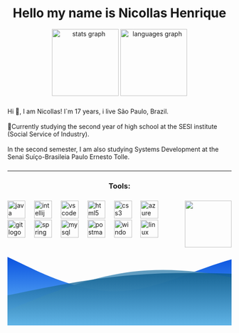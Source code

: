 <h1 align="center">Hello my name is Nicollas Henrique</h1>

<div align="center">
  <img src="https://github-readme-stats.vercel.app/api?username=Nicoo200&hide_title=false&hide_rank=false&show_icons=true&include_all_commits=true&count_private=true&disable_animations=false&theme=dracula&locale=en&hide_border=false" height="150" alt="stats graph"  />
  <img src="https://github-readme-stats.vercel.app/api/top-langs?username=Nicoo200&locale=en&hide_title=false&layout=compact&card_width=320&langs_count=5&theme=dracula&hide_border=false" height="150" alt="languages graph"  />
</div>

###

<p align="left">Hi 👋, I am Nicollas! I`m 17 years, i live São Paulo, Brazil. <br> 
  <br>
🪸Currently studying the second year of high school at the SESI institute (Social Service of Industry).<br>
  <br>In the second semester, I am also studying Systems Development at the Senai Suíço-Brasileia Paulo Ernesto Tolle.</p>

###
<hr>
<h3 align="center">Tools:</h3>


###

<img align="right" height="105" src="https://c.tenor.com/Bpbu2-YNL6cAAAAC/hacker-pupper-dog.gif"  />

###

<div align="left">
  <img src="https://cdn.jsdelivr.net/gh/devicons/devicon/icons/java/java-original.svg" height="40" alt="java logo"  />
  <img width="12" />
  <img src="https://cdn.jsdelivr.net/gh/devicons/devicon/icons/intellij/intellij-original.svg" height="40" alt="intellij logo"  />
  <img width="12" />
  <img src="https://cdn.jsdelivr.net/gh/devicons/devicon/icons/vscode/vscode-original.svg" height="40" alt="vscode logo"  />
  <img width="12" />
  <img src="https://cdn.jsdelivr.net/gh/devicons/devicon/icons/html5/html5-original.svg" height="40" alt="html5 logo"  />
  <img width="12" />
  <img src="https://cdn.jsdelivr.net/gh/devicons/devicon/icons/css3/css3-original.svg" height="40" alt="css3 logo"  />
  <img width="12" />
  <img src="https://cdn.jsdelivr.net/gh/devicons/devicon/icons/azure/azure-original.svg" height="40" alt="azure logo"  />
  <img width="12" />
  <img src="https://cdn.jsdelivr.net/gh/devicons/devicon/icons/git/git-original.svg" height="40" alt="git logo"  />
  <img width="12" />
  <img src="https://cdn.jsdelivr.net/gh/devicons/devicon/icons/spring/spring-original.svg" height="40" alt="spring logo"  />
  <img width="12" />
  <img src="https://cdn.jsdelivr.net/gh/devicons/devicon/icons/mysql/mysql-original.svg" height="40" alt="mysql logo"  />
  <img width="12" />
  <img src="https://cdn.simpleicons.org/postman/FF6C37" height="40" alt="postman logo"  />
  <img width="12" />
  <img src="https://cdn.jsdelivr.net/gh/devicons/devicon/icons/windows8/windows8-original.svg" height="40" alt="windows8 logo"  />
  <img width="12" />
  <img src="https://cdn.jsdelivr.net/gh/devicons/devicon/icons/linux/linux-original.svg" height="40" alt="linux logo"  />
</div>

###
<svg id="wave" style="transform:rotate(0deg); transition: 0.3s" viewBox="0 0 1440 490" version="1.1" xmlns="http://www.w3.org/2000/svg"><defs><linearGradient id="sw-gradient-0" x1="0" x2="0" y1="1" y2="0"><stop stop-color="rgba(117, 202, 253, 1)" offset="0%"></stop><stop stop-color="rgba(0, 71.33, 221.168, 1)" offset="100%"></stop></linearGradient></defs><path style="transform:translate(0, 0px); opacity:1" fill="url(#sw-gradient-0)" d="M0,49L120,106.2C240,163,480,278,720,269.5C960,261,1200,131,1440,65.3C1680,0,1920,0,2160,24.5C2400,49,2640,98,2880,122.5C3120,147,3360,147,3600,138.8C3840,131,4080,114,4320,138.8C4560,163,4800,229,5040,228.7C5280,229,5520,163,5760,163.3C6000,163,6240,229,6480,285.8C6720,343,6960,392,7200,416.5C7440,441,7680,441,7920,432.8C8160,425,8400,408,8640,400.2C8880,392,9120,392,9360,359.3C9600,327,9840,261,10080,236.8C10320,212,10560,229,10800,269.5C11040,310,11280,376,11520,400.2C11760,425,12000,408,12240,400.2C12480,392,12720,392,12960,400.2C13200,408,13440,425,13680,424.7C13920,425,14160,408,14400,400.2C14640,392,14880,392,15120,383.8C15360,376,15600,359,15840,310.3C16080,261,16320,180,16560,130.7C16800,82,17040,65,17160,57.2L17280,49L17280,490L17160,490C17040,490,16800,490,16560,490C16320,490,16080,490,15840,490C15600,490,15360,490,15120,490C14880,490,14640,490,14400,490C14160,490,13920,490,13680,490C13440,490,13200,490,12960,490C12720,490,12480,490,12240,490C12000,490,11760,490,11520,490C11280,490,11040,490,10800,490C10560,490,10320,490,10080,490C9840,490,9600,490,9360,490C9120,490,8880,490,8640,490C8400,490,8160,490,7920,490C7680,490,7440,490,7200,490C6960,490,6720,490,6480,490C6240,490,6000,490,5760,490C5520,490,5280,490,5040,490C4800,490,4560,490,4320,490C4080,490,3840,490,3600,490C3360,490,3120,490,2880,490C2640,490,2400,490,2160,490C1920,490,1680,490,1440,490C1200,490,960,490,720,490C480,490,240,490,120,490L0,490Z"></path><defs><linearGradient id="sw-gradient-1" x1="0" x2="0" y1="1" y2="0"><stop stop-color="rgba(117, 202, 253, 1)" offset="0%"></stop><stop stop-color="rgba(72.017, 133.623, 171.079, 1)" offset="100%"></stop></linearGradient></defs><path style="transform:translate(0, 50px); opacity:0.9" fill="url(#sw-gradient-1)" d="M0,343L120,294C240,245,480,147,720,106.2C960,65,1200,82,1440,130.7C1680,180,1920,261,2160,294C2400,327,2640,310,2880,277.7C3120,245,3360,196,3600,204.2C3840,212,4080,278,4320,269.5C4560,261,4800,180,5040,163.3C5280,147,5520,196,5760,179.7C6000,163,6240,82,6480,40.8C6720,0,6960,0,7200,65.3C7440,131,7680,261,7920,310.3C8160,359,8400,327,8640,302.2C8880,278,9120,261,9360,253.2C9600,245,9840,245,10080,277.7C10320,310,10560,376,10800,367.5C11040,359,11280,278,11520,253.2C11760,229,12000,261,12240,236.8C12480,212,12720,131,12960,122.5C13200,114,13440,180,13680,196C13920,212,14160,180,14400,147C14640,114,14880,82,15120,98C15360,114,15600,180,15840,196C16080,212,16320,180,16560,187.8C16800,196,17040,245,17160,269.5L17280,294L17280,490L17160,490C17040,490,16800,490,16560,490C16320,490,16080,490,15840,490C15600,490,15360,490,15120,490C14880,490,14640,490,14400,490C14160,490,13920,490,13680,490C13440,490,13200,490,12960,490C12720,490,12480,490,12240,490C12000,490,11760,490,11520,490C11280,490,11040,490,10800,490C10560,490,10320,490,10080,490C9840,490,9600,490,9360,490C9120,490,8880,490,8640,490C8400,490,8160,490,7920,490C7680,490,7440,490,7200,490C6960,490,6720,490,6480,490C6240,490,6000,490,5760,490C5520,490,5280,490,5040,490C4800,490,4560,490,4320,490C4080,490,3840,490,3600,490C3360,490,3120,490,2880,490C2640,490,2400,490,2160,490C1920,490,1680,490,1440,490C1200,490,960,490,720,490C480,490,240,490,120,490L0,490Z"></path><defs><linearGradient id="sw-gradient-2" x1="0" x2="0" y1="1" y2="0"><stop stop-color="rgba(117, 202, 253, 1)" offset="0%"></stop><stop stop-color="rgba(0, 79.49, 127.82, 1)" offset="100%"></stop></linearGradient></defs><path style="transform:translate(0, 100px); opacity:0.8" fill="url(#sw-gradient-2)" d="M0,196L120,171.5C240,147,480,98,720,73.5C960,49,1200,49,1440,57.2C1680,65,1920,82,2160,73.5C2400,65,2640,33,2880,16.3C3120,0,3360,0,3600,65.3C3840,131,4080,261,4320,294C4560,327,4800,261,5040,269.5C5280,278,5520,359,5760,334.8C6000,310,6240,180,6480,163.3C6720,147,6960,245,7200,269.5C7440,294,7680,245,7920,236.8C8160,229,8400,261,8640,294C8880,327,9120,359,9360,351.2C9600,343,9840,294,10080,294C10320,294,10560,343,10800,326.7C11040,310,11280,229,11520,196C11760,163,12000,180,12240,212.3C12480,245,12720,294,12960,285.8C13200,278,13440,212,13680,204.2C13920,196,14160,245,14400,236.8C14640,229,14880,163,15120,171.5C15360,180,15600,261,15840,245C16080,229,16320,114,16560,65.3C16800,16,17040,33,17160,40.8L17280,49L17280,490L17160,490C17040,490,16800,490,16560,490C16320,490,16080,490,15840,490C15600,490,15360,490,15120,490C14880,490,14640,490,14400,490C14160,490,13920,490,13680,490C13440,490,13200,490,12960,490C12720,490,12480,490,12240,490C12000,490,11760,490,11520,490C11280,490,11040,490,10800,490C10560,490,10320,490,10080,490C9840,490,9600,490,9360,490C9120,490,8880,490,8640,490C8400,490,8160,490,7920,490C7680,490,7440,490,7200,490C6960,490,6720,490,6480,490C6240,490,6000,490,5760,490C5520,490,5280,490,5040,490C4800,490,4560,490,4320,490C4080,490,3840,490,3600,490C3360,490,3120,490,2880,490C2640,490,2400,490,2160,490C1920,490,1680,490,1440,490C1200,490,960,490,720,490C480,490,240,490,120,490L0,490Z"></path></svg>
